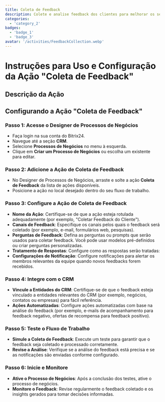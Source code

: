 ```yaml
---
title: Coleta de Feedback
description: Colete e analise feedback dos clientes para melhorar os serviços
categories:
  - 'category_2'
badges:
  - 'badge_1'
  - 'badge_3'
avatar: '/activities/FeedbackCollection.webp'
---
```

# Instruções para Uso e Configuração da Ação "Coleta de Feedback"

## Descrição da Ação

## **Configurando a Ação "Coleta de Feedback"**

### Passo 1: Acesse o Designer de Processos de Negócios
- Faça login na sua conta do Bitrix24.
- Navegue até a seção **CRM**.
- Selecione **Processos de Negócios** no menu à esquerda.
- Clique em **Criar um Processo de Negócios** ou escolha um existente para editar.

### Passo 2: Adicione a Ação de Coleta de Feedback
- No Designer de Processos de Negócios, arraste e solte a ação **Coleta de Feedback** da lista de ações disponíveis.
- Posicione a ação no local desejado dentro do seu fluxo de trabalho.

### Passo 3: Configure a Ação de Coleta de Feedback
- **Nome da Ação**: Certifique-se de que a ação esteja rotulada adequadamente (por exemplo, "Coletar Feedback do Cliente").
- **Canais de Feedback**: Especifique os canais pelos quais o feedback será coletado (por exemplo, e-mail, formulários web, pesquisas).
- **Perguntas de Feedback**: Defina as perguntas ou prompts que serão usados para coletar feedback. Você pode usar modelos pré-definidos ou criar perguntas personalizadas.
- **Tratamento de Respostas**: Configure como as respostas serão tratadas:
- **Configurações de Notificação**: Configure notificações para alertar os membros relevantes da equipe quando novos feedbacks forem recebidos.

### Passo 4: Integre com o CRM
- **Vincule a Entidades do CRM**: Certifique-se de que o feedback esteja vinculado a entidades relevantes do CRM (por exemplo, negócios, contatos ou empresas) para fácil referência.
- **Ações Automatizadas**: Configure ações automatizadas com base na análise do feedback (por exemplo, e-mails de acompanhamento para feedback negativo, ofertas de recompensa para feedback positivo).

### Passo 5: Teste o Fluxo de Trabalho
- **Simule a Coleta de Feedback**: Execute um teste para garantir que o feedback seja coletado e processado corretamente.
- **Revise a Análise**: Verifique se a análise do feedback está precisa e se as notificações são enviadas conforme configurado.

### Passo 6: Inicie e Monitore
- **Ative o Processo de Negócios**: Após a conclusão dos testes, ative o processo de negócios.
- **Monitore o Feedback**: Revise regularmente o feedback coletado e os insights gerados para tomar decisões informadas.
